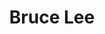 ---
title: "Bruce Lee"
hashtag: "bruce-lee"
born-on: 1940-11-27
died-on: 1973-07-20
layout: hashtag
tags:
  - Martial Artist
  - Actor
  - Philosopher
  - Human Being
  - dead at the moment
---